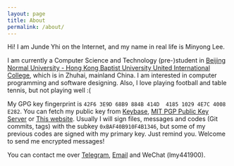 ```yaml
---
layout: page
title: About
permalink: /about/
---
```


Hi! I am Junde Yhi on the Internet, and my name in real life is Minyong Lee.

I am currently a Computer Science and Technology (pre-)student in [Beijing Normal University - Hong Kong Baptist University United International College][uic], which is in Zhuhai, mainland China. I am interested in computer programming and software designing. Also, I love playing football and table tennis, but not playing well :(

My GPG key fingerprint is `42F6 3E9D 68B9 884B 414D  4185 1029 4E7C 4008 E282`. You can fetch my public key from [Keybase][keybase], [MIT PGP Public Key Server][mit-pgp] or [This website][this-pgp]. Usually I will sign files, messages and codes (Git commits, tags) with the subkey `0xBAF40B910F4B1346`, but some of my previous codes are signed with my primary key. Just remind you. Welcome to send me encrypted messages!

You can contact me over [Telegram][tg], [Email][email] and WeChat (lmy441900).

[uic]:      http://uic.edu.hk
[keybase]:  https://keybase.io/lmy441900
[mit-pgp]:  http://pgp.mit.edu/pks/lookup?search=0x10294E7C4008E282
[this-pgp]: pubkey.asc
[tg]:       https://telegram.me/lmy441900
[email]:    mailto:lmy441900@gmail.com
